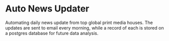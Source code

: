 # Auto News Updater

Automating daily news update from top global print media houses. The updates are sent to email every morning, while a record of each is stored on a postgres database for future data analysis.